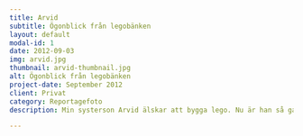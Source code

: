 ```yaml
---
title: Arvid
subtitle: Ögonblick från legobänken
layout: default
modal-id: 1
date: 2012-09-03
img: arvid.jpg
thumbnail: arvid-thumbnail.jpg
alt: Ögonblick från legobänken
project-date: September 2012
client: Privat
category: Reportagefoto
description: Min systerson Arvid älskar att bygga lego. Nu är han så gammal att legovärldens svåraste nivå "Technic" inte längre är en utmaning. Jag antar att jag liknade Arvid som barn. Han, liksom jag, kan stänga ute omvärlden och koncentrera sig på något tills han känner sig klar. På bilden sitter Arvid vid legobänken där jag själv satt som ung. 

---
```

